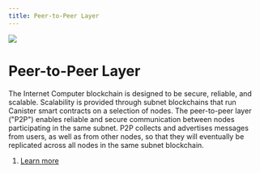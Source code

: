 ```yaml
---
title: Peer-to-Peer Layer
---
```


![](/img/how-it-works/peer-to-peer-p2p.600x300.jpg)

# Peer-to-Peer Layer

The Internet Computer blockchain is designed to be secure, reliable, and scalable. Scalability is provided through subnet blockchains that run Canister smart contracts on a selection of nodes. The peer-to-peer layer ("P2P") enables reliable and secure communication between nodes participating in the same subnet. P2P collects and advertises messages from users, as well as from other nodes, so that they will eventually be replicated across all nodes in the same subnet blockchain.

1. [Learn more](/how-it-works/peer-to-peer-p2p/)
<!-- [![Watch youtube video](https://img.youtube.com/vi/HOQb0lKIy9I/0.jpg)](https://www.youtube.com/watch?v=HOQb0lKIy9I) -->



